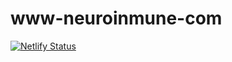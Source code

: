 # www-neuroinmune-com
[![Netlify Status](https://api.netlify.com/api/v1/badges/2c8f3f1b-b4d0-4494-97a5-04f084ebf567/deploy-status)](https://app.netlify.com/sites/super-fox-cb7c10/deploys)
